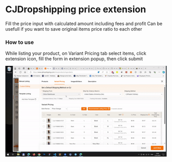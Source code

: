# CJDropshipping price extension

Fill the price input with calculated amount including fees and profit
Can be usefull if you want to save original items price ratio to each other

### How to use

While listing your product, on Variant Pricing tab select items, click extension icon, fill the form in extension popup, then click submit

![Alt Text](https://github.com/yurayarosh/cj-dropshipping-price-extension/blob/main/readme-img/2024-05-1210-00-58.gif)
